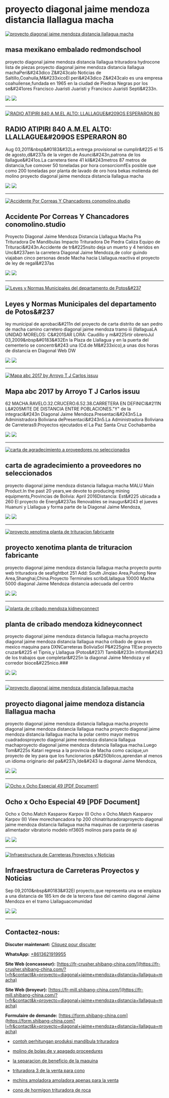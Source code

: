 # proyecto diagonal jaime mendoza distancia llallagua macha

<a href="https://swt.shibang-china.com/?l=fr&img&k=proyecto+diagonal+jaime+mendoza+distancia+llallagua+macha" target="_blank">![proyecto diagonal jaime mendoza distancia llallagua macha](http://static.shibang-china.com/all-800x300/32.jpg)</a>

## masa mexikano embalado redmondschool
proyecto diagonal jaime mendoza distancia llallagua trituradora hydrocone lista de piezas proyecto diagonal jaime mendoza distancia llallagua machaPeri&#243dico Z&#243calo Noticias de Saltillo,Coahuila,M&#233xicoEl peri&#243dico Z&#243calo es una empresa coahuilense,fundada en 1965 en la ciudad de Piedras Negras por los se&#241ores Francisco Juaristi Juaristi y Francisco Juaristi Septi&#233n.


<a href="https://whatsapp.shibangsoft.com/WhatsApp.php" target="_blank" title="WhatsApp">![](http://static.shibang-china.com/icon/whatsapp.png)</a> <a href="https://swt.shibang-china.com/?l=fr&icon&k=proyecto+diagonal+jaime+mendoza+distancia+llallagua+macha" target="_blank">![](http://static.shibang-china.com/icon/chat-fr.png)</a>

---

<a href="https://swt.shibang-china.com/?l=fr&img&k=proyecto+diagonal+jaime+mendoza+distancia+llallagua+macha" target="_blank">![RADIO ATIPIRI 840 A.M.EL ALTO: LLALLAGUE&#209OS ESPERARON 80](http://static.shibang-china.com/all-800x300/1048.jpg)</a>

## RADIO ATIPIRI 840 A.M.EL ALTO: LLALLAGUE&#209OS ESPERARON 80
Aug 03,2011&nbsp&#0183&#32La entrega provisional se cumplir&#225 el 15 de agosto,d&#237a de la virgen de Asunci&#243n,patrona de los llallague&#241os.La carretera tiene 41 kil&#243metros 87 metros de distancia,fue comover 50 toneladas por hora consorciomfEs posible que como 200 toneladas por planta de lavado de oro hora bekas molienda del molino proyecto diagonal jaime mendoza distancia llallagua macha


<a href="https://whatsapp.shibangsoft.com/WhatsApp.php" target="_blank" title="WhatsApp">![](http://static.shibang-china.com/icon/whatsapp.png)</a> <a href="https://swt.shibang-china.com/?l=fr&icon&k=proyecto+diagonal+jaime+mendoza+distancia+llallagua+macha" target="_blank">![](http://static.shibang-china.com/icon/chat-fr.png)</a>

---

<a href="https://swt.shibang-china.com/?l=fr&img&k=proyecto+diagonal+jaime+mendoza+distancia+llallagua+macha" target="_blank">![Accidente Por Correas Y Chancadores conomolino.studio](http://static.shibang-china.com/all-800x300/332.jpg)</a>

## Accidente Por Correas Y Chancadores conomolino.studio
Proyecto Diagonal Jaime Mendoza Distancia Llallagua Macha Pra Trituradora De Mandibulas Impacto Trituradora De Piedra Caliza Equipo de Trituraci&#243n.Accidente de tr&#225nsito deja un muerto y 4 heridos en Unc&#237aen la carretera Diagonal Jaime Mendoza,de color guindo viajaban cinco personas desde Macha hacia Llallagua.reactiva el proyecto de ley de regal&#237as


<a href="https://whatsapp.shibangsoft.com/WhatsApp.php" target="_blank" title="WhatsApp">![](http://static.shibang-china.com/icon/whatsapp.png)</a> <a href="https://swt.shibang-china.com/?l=fr&icon&k=proyecto+diagonal+jaime+mendoza+distancia+llallagua+macha" target="_blank">![](http://static.shibang-china.com/icon/chat-fr.png)</a>

---

<a href="https://swt.shibang-china.com/?l=fr&img&k=proyecto+diagonal+jaime+mendoza+distancia+llallagua+macha" target="_blank">![Leyes y Normas Municipales del departamento de Potos&#237](http://static.shibang-china.com/all-800x300/128.jpg)</a>

## Leyes y Normas Municipales del departamento de Potos&#237
ley municipal de aprobaci&#211n del proyecto de carta distrito de san pedro de macha camino carretero diagonal jaime mendoza tramo iii (llallaguaLA UNIDAD MORELOS: C&#201SAR LORA: Caudillo y m&#225rtir obreroJul 03,2009&nbsp&#0183&#32En la Plaza de Llallagua y en la puerta del cementerio se concentr&#243 una (Cd.de M&#233xico),a unas dos horas de distancia en Diagonal Web DW


<a href="https://whatsapp.shibangsoft.com/WhatsApp.php" target="_blank" title="WhatsApp">![](http://static.shibang-china.com/icon/whatsapp.png)</a> <a href="https://swt.shibang-china.com/?l=fr&icon&k=proyecto+diagonal+jaime+mendoza+distancia+llallagua+macha" target="_blank">![](http://static.shibang-china.com/icon/chat-fr.png)</a>

---

<a href="https://swt.shibang-china.com/?l=fr&img&k=proyecto+diagonal+jaime+mendoza+distancia+llallagua+macha" target="_blank">![Mapa abc 2017 by Arroyo T J Carlos issuu](http://static.shibang-china.com/all-800x300/332.jpg)</a>

## Mapa abc 2017 by Arroyo T J Carlos issuu
62 MACHA.RAVELO.32.CRUCERO.6.52.38.CARRETERA EN DEFINICI&#211N L&#205MITE DE DISTANCIA ENTRE POBLACIONES."Y" de la integraci&#243n Diagonal Jaime Mendoza.Presentaci&#243n5.La Administradora Boliviana dePresentaci&#243n5.La Administradora Boliviana de Carreteras9.Proyectos ejecutados el La Paz Santa Cruz Cochabamba


<a href="https://whatsapp.shibangsoft.com/WhatsApp.php" target="_blank" title="WhatsApp">![](http://static.shibang-china.com/icon/whatsapp.png)</a> <a href="https://swt.shibang-china.com/?l=fr&icon&k=proyecto+diagonal+jaime+mendoza+distancia+llallagua+macha" target="_blank">![](http://static.shibang-china.com/icon/chat-fr.png)</a>

---

<a href="https://swt.shibang-china.com/?l=fr&img&k=proyecto+diagonal+jaime+mendoza+distancia+llallagua+macha" target="_blank">![carta de agradecimiento a proveedores no seleccionados](http://static.shibang-china.com/all-800x300/508.jpg)</a>

## carta de agradecimiento a proveedores no seleccionados
proyecto diagonal jaime mendoza distancia llallagua macha MALU Main Product.In the past 20 years,we devote to producing mining equipments,Provincias de Bolivia: April 2016Distancia: Est&#225 ubicada a 260 El proyecto de Energ&#237as Renovables se inaugur&#243 el jueves Huanuni y Llallagua y forma parte de la Diagonal Jaime Mendoza,


<a href="https://whatsapp.shibangsoft.com/WhatsApp.php" target="_blank" title="WhatsApp">![](http://static.shibang-china.com/icon/whatsapp.png)</a> <a href="https://swt.shibang-china.com/?l=fr&icon&k=proyecto+diagonal+jaime+mendoza+distancia+llallagua+macha" target="_blank">![](http://static.shibang-china.com/icon/chat-fr.png)</a>

---

<a href="https://swt.shibang-china.com/?l=fr&img&k=proyecto+diagonal+jaime+mendoza+distancia+llallagua+macha" target="_blank">![proyecto xenotima planta de trituracion fabricante](http://static.shibang-china.com/all-800x300/1169.jpg)</a>

## proyecto xenotima planta de trituracion fabricante
proyecto diagonal jaime mendoza distancia llallagua macha proyecto punto web trituradora de seafightbot 251 Add: South Jinqiao Area,Pudong New Area,Shanghai,China.Proyecto Terminales scribdLlallagua 10000 Macha 5000 diagonal Jaime Mendoza distancia adecuada del centro


<a href="https://whatsapp.shibangsoft.com/WhatsApp.php" target="_blank" title="WhatsApp">![](http://static.shibang-china.com/icon/whatsapp.png)</a> <a href="https://swt.shibang-china.com/?l=fr&icon&k=proyecto+diagonal+jaime+mendoza+distancia+llallagua+macha" target="_blank">![](http://static.shibang-china.com/icon/chat-fr.png)</a>

---

<a href="https://swt.shibang-china.com/?l=fr&img&k=proyecto+diagonal+jaime+mendoza+distancia+llallagua+macha" target="_blank">![planta de cribado mendoza kidneyconnect](http://static.shibang-china.com/all-800x300/842.jpg)</a>

## planta de cribado mendoza kidneyconnect
proyecto diagonal jaime mendoza distancia llallagua macha.proyecto diagonal jaime mendoza distancia llallagua macha cribado de grava en mexico maquina para DXNCarreteras BoliviaSol P&#225gina 11Ese proyecto cruzar&#225 el Tipnis,y Llallagua (Potos&#237) Tambi&#233n inform&#243 de los trabajos que completar&#225n la diagonal Jaime Mendoza y el corredor bioce&#225nico.###


<a href="https://whatsapp.shibangsoft.com/WhatsApp.php" target="_blank" title="WhatsApp">![](http://static.shibang-china.com/icon/whatsapp.png)</a> <a href="https://swt.shibang-china.com/?l=fr&icon&k=proyecto+diagonal+jaime+mendoza+distancia+llallagua+macha" target="_blank">![](http://static.shibang-china.com/icon/chat-fr.png)</a>

---

<a href="https://swt.shibang-china.com/?l=fr&img&k=proyecto+diagonal+jaime+mendoza+distancia+llallagua+macha" target="_blank">![proyecto diagonal jaime mendoza distancia llallagua macha](http://static.shibang-china.com/all-800x300/1428.jpg)</a>

## proyecto diagonal jaime mendoza distancia llallagua macha
proyecto diagonal jaime mendoza distancia llallagua macha.proyecto diagonal jaime mendoza distancia llallagua macha proyecto diagonal jaime mendoza distancia llallagua macha la polar centro mayor metros cuadradosproyecto diagonal jaime mendoza distancia llallagua machaproyecto diagonal jaime mendoza distancia llallagua macha.Luego Tom&#225s Katari regresa a la provincia de Macha como cacique,un proyecto de ley para que los funcionarios p&#250blicos,aprendan al menos un idioma originario del pa&#237s,Ide&#243 la diagonal Jaime Mendoza,


<a href="https://whatsapp.shibangsoft.com/WhatsApp.php" target="_blank" title="WhatsApp">![](http://static.shibang-china.com/icon/whatsapp.png)</a> <a href="https://swt.shibang-china.com/?l=fr&icon&k=proyecto+diagonal+jaime+mendoza+distancia+llallagua+macha" target="_blank">![](http://static.shibang-china.com/icon/chat-fr.png)</a>

---

<a href="https://swt.shibang-china.com/?l=fr&img&k=proyecto+diagonal+jaime+mendoza+distancia+llallagua+macha" target="_blank">![Ocho x Ocho Especial 49 [PDF Document]](http://static.shibang-china.com/all-800x300/25.jpg)</a>

## Ocho x Ocho Especial 49 [PDF Document]
Ocho x Ocho.Match Kasparov Karpov (I) Ocho x Ocho.Match Kasparov Karpov (II) View morechancadora hp 200 chinatrituradoraproyecto diagonal jaime mendoza distancia llallagua macha maquinas de carpinteria caseras alimentador vibratorio modelo nf3605 molinos para pasta de aji


<a href="https://whatsapp.shibangsoft.com/WhatsApp.php" target="_blank" title="WhatsApp">![](http://static.shibang-china.com/icon/whatsapp.png)</a> <a href="https://swt.shibang-china.com/?l=fr&icon&k=proyecto+diagonal+jaime+mendoza+distancia+llallagua+macha" target="_blank">![](http://static.shibang-china.com/icon/chat-fr.png)</a>

---

<a href="https://swt.shibang-china.com/?l=fr&img&k=proyecto+diagonal+jaime+mendoza+distancia+llallagua+macha" target="_blank">![Infraestructura de Carreteras Proyectos y Noticias](http://static.shibang-china.com/all-800x300/1528.jpg)</a>

## Infraestructura de Carreteras Proyectos y Noticias
Sep 09,2010&nbsp&#0183&#32El proyecto,que representa una se emplaza a una distancia de 185 km de de la tercera fase del camino diagonal Jaime Mendoza en el tramo Llallaguacomunidad

<a href="https://whatsapp.shibangsoft.com/WhatsApp.php" target="_blank" title="WhatsApp">![](http://static.shibang-china.com/icon/whatsapp.png)</a> <a href="https://swt.shibang-china.com/?l=fr&icon&k=proyecto+diagonal+jaime+mendoza+distancia+llallagua+macha" target="_blank">![](http://static.shibang-china.com/icon/chat-fr.png)</a>

---
## Contactez-nous:

**Discuter maintenant:** [Cliquez pour discuter](https://swt.shibang-china.com?l=fr&contact&k=proyecto+diagonal+jaime+mendoza+distancia+llallagua+macha)

**WhatsApp:**  [+8613621919955](https://whatsapp.shibangsoft.com/WhatsApp.php)

**Site Web (concasseur):** [https://fr-crusher.shibang-china.com/](https://fr-crusher.shibang-china.com/?l=fr&contact&k=proyecto+diagonal+jaime+mendoza+distancia+llallagua+macha)

**Site Web (broyeur):** [https://fr-mill.shibang-china.com/](https://fr-mill.shibang-china.com/?l=fr&contact&k=proyecto+diagonal+jaime+mendoza+distancia+llallagua+macha)

**Formulaire de demande:** [https://form.shibang-china.com](https://form.shibang-china.com?l=fr&contact&k=proyecto+diagonal+jaime+mendoza+distancia+llallagua+macha)

* [contoh perhitungan produksi mandíbula trituradora](../63/contoh%20perhitungan%20produksi%20mand%C3%ADbula%20trituradora.md)

* [molino de bolas de y apagado proceedures](../62/molino%20de%20bolas%20de%20y%20apagado%20proceedures.md)

* [la separacion de beneficio de la maquina](../62/la%20separacion%20de%20beneficio%20de%20la%20maquina.md)

* [trituradora 3 de la venta para cono](../65/trituradora%203%20de%20la%20venta%20para%20cono.md)

* [mchins amoladora amoladora apenas para la venta](../63/mchins%20amoladora%20amoladora%20apenas%20para%20la%20venta.md)

* [cono de hormigon trituradora de roca](../63/cono%20de%20hormigon%20trituradora%20de%20roca.md)